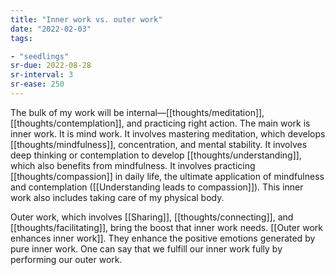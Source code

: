 ```yaml
---
title: "Inner work vs. outer work"
date: "2022-02-03"
tags:

- "seedlings"
sr-due: 2022-08-28
sr-interval: 3
sr-ease: 250
---
```


The bulk of my work will be internal—[[thoughts/meditation]], [[thoughts/contemplation]], and practicing right action. The main work is inner work. It is mind work. It involves mastering meditation, which develops [[thoughts/mindfulness]], concentration, and mental stability. It involves deep thinking or contemplation to develop [[thoughts/understanding]], which also benefits from mindfulness. It involves practicing [[thoughts/compassion]] in daily life, the ultimate application of mindfulness and contemplation ([[Understanding leads to compassion]]). This inner work also includes taking care of my physical body.

Outer work, which involves [[Sharing]], [[thoughts/connecting]], and [[thoughts/facilitating]], bring the boost that inner work needs. [[Outer work enhances inner work]]. They enhance the positive emotions generated by pure inner work. One can say that we fulfill our inner work fully by performing our outer work.

